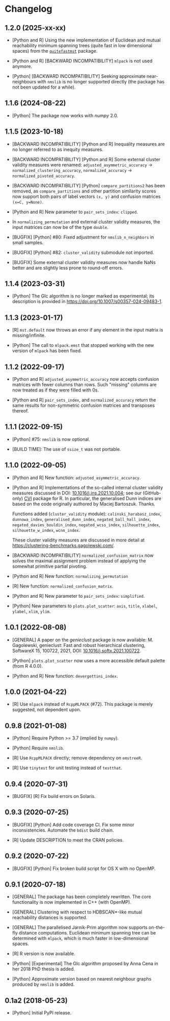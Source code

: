 # Changelog

## 1.2.0 (2025-xx-xx)

* [Python and R] Using the new implementation of Euclidean and mutual
    reachability minimum spanning trees (quite fast in low dimensional spaces)
    from the [`quitefastmst`](https://quitefastmst.gagolewski.com/) package.

* [Python and R] [BACKWARD INCOMPATIBILITY] `mlpack` is not used anymore.

* [Python] [BACKWARD INCOMPATIBILITY] Seeking approximate near-neighbours
    with `nmslib` is no longer supported directly (the package has not been
    updated for a while).


## 1.1.6 (2024-08-22)

* [Python] The package now works with *numpy* 2.0.


## 1.1.5 (2023-10-18)

* [BACKWARD INCOMPATIBILITY] [Python and R] Inequality measures
    are no longer referred to as inequity measures.

* [BACKWARD INCOMPATIBILITY] [Python and R]
    Some external cluster validity measures were renamed:
    `adjusted_asymmetric_accuracy` -> `normalized_clustering_accuracy`,
    `normalized_accuracy` -> `normalized_pivoted_accuracy`.

* [BACKWARD INCOMPATIBILITY] [Python] `compare_partitions2` has been removed,
    as `compare_partitions` and other partition similarity scores
    now support both pairs of label vectors `(x, y)` and confusion matrices
    `(x=C, y=None)`.

* [Python and R] New parameter to `pair_sets_index`: `clipped`.

* In `normalizing_permutation` and external cluster validity measures,
    the input matrices can now be of the type `double`.

* [BUGFIX] [Python] #80: Fixed adjustment for `nmslib_n_neighbors`
    in small samples.

* [BUGFIX] [Python] #82: `cluster_validity` submodule not imported.

* [BUGFIX] Some external cluster validity measures
    now handle NaNs better and are slightly less prone to round-off errors.


## 1.1.4 (2023-03-31)

*  [Python] The GIc algorithm is no longer marked as experimental;
   its description is provided in
   <https://doi.org/10.1007/s00357-024-09483-1>.


## 1.1.3 (2023-01-17)

*  [R] `mst.default` now throws an error if any element in the input matrix
   is missing/infinite.

*  [Python] The call to `mlpack.emst` that stopped working
   with the new version of `mlpack` has been fixed.


## 1.1.2 (2022-09-17)

*  [Python and R] `adjusted_asymmetric_accuracy`
   now accepts confusion matrices with fewer columns than rows.
   Such "missing" columns are now treated as if they were filled with 0s.

*  [Python and R] `pair_sets_index`, and `normalized_accuracy` return
   the same results for non-symmetric confusion matrices and transposes thereof.


## 1.1.1 (2022-09-15)

*  [Python] #75: `nmslib` is now optional.

*  [BUILD TIME]: The use of `ssize_t` was not portable.


## 1.1.0 (2022-09-05)

*  [Python and R] New function: `adjusted_asymmetric_accuracy`.

*  [Python and R] Implementations of the so-called internal cluster
   validity measures discussed in
   DOI: [10.1016/j.ins.2021.10.004](https://doi.org/10.1016/j.ins.2021.10.004);
   see our (GitHub-only) [CVI](https://github.com/gagolews/optim_cvi) package
   for R. In particular, the generalised Dunn indices are based on the code
   originally authored by Maciej Bartoszuk. Thanks.

   Functions added (`cluster_validity` module):
   `calinski_harabasz_index`,
   `dunnowa_index`,
   `generalised_dunn_index`,
   `negated_ball_hall_index`,
   `negated_davies_bouldin_index`,
   `negated_wcss_index`,
   `silhouette_index`,
   `silhouette_w_index`,
   `wcnn_index`.

   These cluster validity measures are discussed
   in more detail at <https://clustering-benchmarks.gagolewski.com/>.

*  [BACKWARD INCOMPATIBILITY] `normalized_confusion_matrix`
   now solves the maximal assignment problem instead of applying
   the somewhat primitive partial pivoting.

*  [Python and R] New function: `normalizing_permutation`

*  [R] New function: `normalized_confusion_matrix`.

*  [Python and R] New parameter to `pair_sets_index`: `simplified`.

*  [Python] New parameters to `plots.plot_scatter`:
   `axis`, `title`, `xlabel`, `ylabel`, `xlim`, `ylim`.


## 1.0.1 (2022-08-08)

*  [GENERAL] A paper on the *genieclust* package is now available:
   M. Gagolewski, genieclust: Fast and robust hierarchical clustering,
   SoftwareX 15, 100722, 2021, DOI:
   [10.1016/j.softx.2021.100722](https://doi.org/10.1016/j.softx.2021.100722).

*  [Python] `plots.plot_scatter` now uses a more accessible default palette
   (from R 4.0.0).

*  [Python and R] New function: `devergottini_index`.


## 1.0.0 (2021-04-22)

*  [R] Use `mlpack` instead of `RcppMLPACK` (#72).
   This package is merely suggested, not dependent upon.


## 0.9.8 (2021-01-08)

*  [Python] Require Python >= 3.7 (implied by `numpy`).

*  [Python] Require `nmslib`.

*  [R] Use `RcppMLPACK` directly; remove dependency on `emstreeR`.

*  [R] Use `tinytest` for unit testing instead of `testthat`.


## 0.9.4 (2020-07-31)

*  [BUGFIX] [R] Fix build errors on Solaris.


## 0.9.3 (2020-07-25)

*  [BUGFIX] [Python] Add code coverage CI. Fix some minor inconsistencies.
   Automate the `bdist` build chain.

*  [R] Update DESCRIPTION to meet the CRAN policies.


## 0.9.2 (2020-07-22)

*  [BUGFIX] [Python] Fix broken build script for OS X with no OpenMP.


## 0.9.1 (2020-07-18)

*  [GENERAL] The package has been completely rewritten.
   The core functionality is now implemented in C++ (with OpenMP).

*  [GENERAL] Clustering with respect to HDBSCAN*-like
   mutual reachability distances is supported.

*  [GENERAL] The parallelised Jarník-Prim algorithm now supports on-the-fly
   distance computations. Euclidean minimum spanning tree can be determined
   with `mlpack`, which is much faster in low-dimensional spaces.

*  [R] R version is now available.

*  [Python] [Experimental] The GIc algorithm proposed by Anna Cena
   in her 2018 PhD thesis is added.

*  [Python] Approximate version based on nearest neighbour graphs produced
   by `nmslib` is added.


## 0.1a2 (2018-05-23)

*  [Python] Initial PyPI release.
